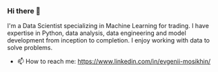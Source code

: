 ### Hi there 👋

I'm a Data Scientist specializing in Machine Learning for trading. I have expertise in Python, data analysis, data engineering and model development from inception to completion. I enjoy working with data to solve problems.

- 📫 How to reach me: https://www.linkedin.com/in/evgenii-mosikhin/

<!--
**evgmosme/evgmosme** is a ✨ _special_ ✨ repository because its `README.md` (this file) appears on your GitHub profile.

Here are some ideas to get you started:

- 🔭 I’m currently working on ...
- 🌱 I’m currently learning ...
- 👯 I’m looking to collaborate on ...
- 🤔 I’m looking for help with ...
- 💬 Ask me about ...
- 📫 How to reach me: ...
- 😄 Pronouns: ...
- ⚡ Fun fact: ...
-->
